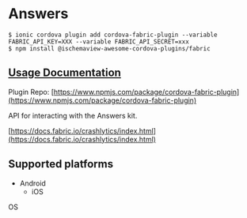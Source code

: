 # Answers

```text
$ ionic cordova plugin add cordova-fabric-plugin --variable FABRIC_API_KEY=XXX --variable FABRIC_API_SECRET=xxx
$ npm install @ischemaview-awesome-cordova-plugins/fabric
```

## [Usage Documentation](https://danielsogl.gitbook.io/awesome-cordova-plugins/plugins/fabric/)

Plugin Repo: [https://www.npmjs.com/package/cordova-fabric-plugin](https://www.npmjs.com/package/cordova-fabric-plugin)

API for interacting with the Answers kit.

[https://docs.fabric.io/crashlytics/index.html](https://docs.fabric.io/crashlytics/index.html)

## Supported platforms

* Android
  * iOS

OS

